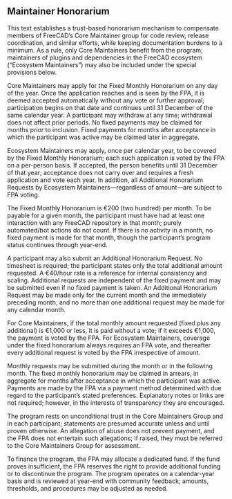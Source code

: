 ## Maintainer Honorarium

This text establishes a trust-based honorarium mechanism to compensate members of FreeCAD’s Core Maintainer group for code review, release coordination, and similar efforts, while keeping documentation burdens to a minimum. As a rule, only Core Maintainers benefit from the program; maintainers of plugins and dependencies in the FreeCAD ecosystem (“Ecosystem Maintainers”) may also be included under the special provisions below.

Core Maintainers may apply for the Fixed Monthly Honorarium on any day of the year. Once the application reaches and is seen by the FPA, it is deemed accepted automatically without any vote or further approval; participation begins on that date and continues until 31 December of the same calendar year. A participant may withdraw at any time; withdrawal does not affect prior periods. No fixed payments may be claimed for months prior to inclusion. Fixed payments for months after acceptance in which the participant was active may be claimed later in aggregate.

Ecosystem Maintainers may apply, once per calendar year, to be covered by the Fixed Monthly Honorarium; each such application is voted by the FPA on a per-person basis. If accepted, the person benefits until 31 December of that year; acceptance does not carry over and requires a fresh application and vote each year. In addition, all Additional Honorarium Requests by Ecosystem Maintainers—regardless of amount—are subject to FPA voting.

The Fixed Monthly Honorarium is €200 (two hundred) per month. To be payable for a given month, the participant must have had at least one interaction with any FreeCAD repository in that month; purely automated/bot actions do not count. If there is no activity in a month, no fixed payment is made for that month, though the participant’s program status continues through year-end.

A participant may also submit an Additional Honorarium Request. No timesheet is required; the participant states only the total additional amount requested. A €40/hour rate is a reference for internal consistency and scaling. Additional requests are independent of the fixed payment and may be submitted even if no fixed payment is taken. An Additional Honorarium Request may be made only for the current month and the immediately preceding month, and no more than one additional request may be made for any calendar month.

For Core Maintainers, if the total monthly amount requested (fixed plus any additional) is €1,000 or less, it is paid without a vote; if it exceeds €1,000, the payment is voted by the FPA. For Ecosystem Maintainers, coverage under the fixed honorarium always requires an FPA vote, and thereafter every additional request is voted by the FPA irrespective of amount.

Monthly requests may be submitted during the month or in the following month. The fixed monthly honorarium may be claimed in arrears, in aggregate for months after acceptance in which the participant was active. Payments are made by the FPA via a payment method determined with due regard to the participant’s stated preferences. Explanatory notes or links are not required; however, in the interests of transparency they are encouraged.

The program rests on unconditional trust in the Core Maintainers Group and in each participant; statements are presumed accurate unless and until proven otherwise. An allegation of abuse does not prevent payment, and the FPA does not entertain such allegations; if raised, they must be referred to the Core Maintainers Group for assessment.

To finance the program, the FPA may allocate a dedicated fund. If the fund proves insufficient, the FPA reserves the right to provide additional funding or to discontinue the program. The program operates on a calendar-year basis and is reviewed at year-end with community feedback; amounts, thresholds, and procedures may be adjusted as needed.
